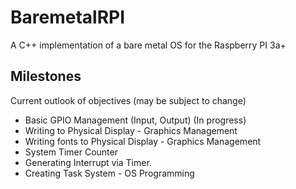 # BaremetalRPI
A C++ implementation of a bare metal OS for the Raspberry PI 3a+

## Milestones
Current outlook of objectives (may be subject to change)
* Basic GPIO Management (Input, Output) (In progress)
* Writing to Physical Display - Graphics Management
* Writing fonts to Physical Display - Graphics Management
* System Timer Counter
* Generating Interrupt via Timer.
* Creating Task System - OS Programming

